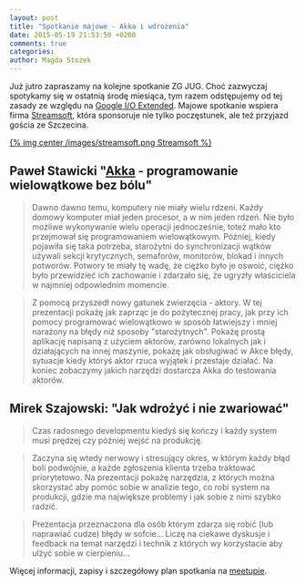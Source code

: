 ```yaml
---
layout: post
title: "Spotkanie majowe - Akka i wdrożenia"
date: 2015-05-19 21:53:50 +0200
comments: true
categories: 
author: Magda Stożek
---
```

Już jutro zapraszamy na kolejne spotkanie ZG JUG. Choć zazwyczaj spotykamy się w ostatnią środę miesiąca, tym razem odstępujemy od tej zasady ze względu na <a href="https://plus.google.com/events/c8q71vfv6ntr4llg0hqkl9m3i9g" target="_blank">Google I/O Extended</a>. Majowe spotkanie wspiera firma <a href="http://streamsoft.pl/" target="_blank">Streamsoft</a>, która sponsoruje nie tylko poczęstunek, ale też przyjazd gościa ze Szczecina.

[{% img center /images/streamsoft.png Streamsoft %}](http://streamsoft.pl)

<!-- more -->

## Paweł Stawicki "<a href="http://akka.io/" target="_blank">Akka</a> - programowanie wielowątkowe bez bólu"

> Dawno dawno temu, komputery nie miały wielu rdzeni. Każdy domowy komputer miał jeden procesor, a w nim jeden rdzeń. Nie było możliwe wykonywanie wielu operacji jednocześnie, toteż mało kto przejmował się programowaniem wielowątkowym. Później, kiedy pojawiła się taka potrzeba, starożytni do synchronizacji wątków używali sekcji krytycznych, semaforów, monitorów, blokad i innych potworów. Potwory te miały tę wadę, że ciężko było je oswoić, ciężko było przewidzieć ich zachowanie i zdarzało się, że ugryzły właściciela w najmniej odpowiednim momencie.
 
> Z pomocą przyszedł nowy gatunek zwierzęcia - aktory. W tej prezentacji pokażę jak zaprząc je do pożytecznej pracy, jak przy ich pomocy programować wielowątkowo w sposób łatwiejszy i mniej narażony na błędy niż sposoby "starożytnych". Pokażę prostą aplikację napisaną z użyciem aktorów, zarówno lokalnych jak i działających na innej maszynie, pokażę jak obsługiwać w Akce błędy, sytuacje kiedy któryś aktor rzuca wyjątek i przestaje działać. Na koniec zobaczymy jakich narzędzi dostarcza Akka do testowania aktorów.

## Mirek Szajowski: "Jak wdrożyć i nie zwariować"

> Czas radosnego developmentu kiedyś się kończy i każdy system musi prędzej czy później wejść na produkcję.

> Zaczyna się wtedy nerwowy i stresujący okres, w którym każdy błąd boli podwójnie,  a każde zgłoszenia klienta trzeba traktować priorytetowo.
Na prezentacji pokażę narzędzia, z których można skorzystać aby pomóc sobie w analizie tego, co robi system na produkcji, gdzie ma największe problemy i jak sobie z nimi szybko radzić. 

> Prezentacja przeznaczona dla osób którym zdarza się robić (lub naprawiać cudze) błędy w sofcie... Liczę na ciekawe dyskusje i feedback na temat narzędzi i technik z których wy korzystacie aby ulżyć sobie w cierpieniu...


Więcej informacji, zapisy i szczegółowy plan spotkania na <a href="http://www.meetup.com/Zielona-Gora-JUG/events/222328452/" target="_blank">meetupie</a>.

